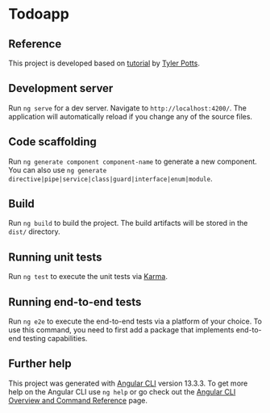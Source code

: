 # Todoapp

## Reference

This project is developed based on [tutorial](https://www.youtube.com/watch?v=i7KaVFOXNUQ) by [Tyler Potts](https://www.youtube.com/channel/UCBBGM84ZOs7z5jpTQAaZ_Hg). 

## Development server

Run `ng serve` for a dev server. Navigate to `http://localhost:4200/`. The application will automatically reload if you change any of the source files.

## Code scaffolding

Run `ng generate component component-name` to generate a new component. You can also use `ng generate directive|pipe|service|class|guard|interface|enum|module`.

## Build

Run `ng build` to build the project. The build artifacts will be stored in the `dist/` directory.

## Running unit tests

Run `ng test` to execute the unit tests via [Karma](https://karma-runner.github.io).

## Running end-to-end tests

Run `ng e2e` to execute the end-to-end tests via a platform of your choice. To use this command, you need to first add a package that implements end-to-end testing capabilities.

## Further help

This project was generated with [Angular CLI](https://github.com/angular/angular-cli) version 13.3.3.
To get more help on the Angular CLI use `ng help` or go check out the [Angular CLI Overview and Command Reference](https://angular.io/cli) page.
